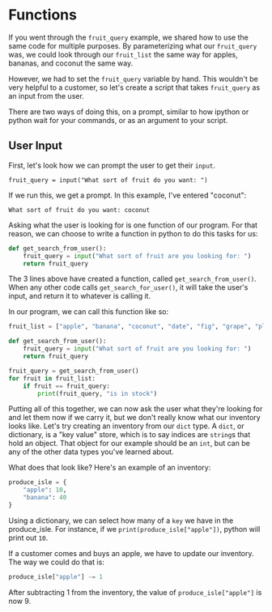 # Functions

If you went through the `fruit_query` example, we shared how to use the same code for multiple purposes. By parameterizing what our `fruit_query` was, we could look through our `fruit_list` the same way for apples, bananas, and coconut the same way. 

However, we had to set the `fruit_query` variable by hand. This wouldn't be very helpful to a customer, so let's create a script that takes `fruit_query` as an input from the user. 

There are two ways of doing this, on a prompt, similar to how ipython or python wait for your commands, or as an argument to your script.

## User Input

First, let's look how we can prompt the user to get their `input`.
```
fruit_query = input("What sort of fruit do you want: ")
```

If we run this, we get a prompt. In this example, I've entered "coconut":
```
What sort of fruit do you want: coconut
```

Asking what the user is looking for is one function of our program. For that reason, we can choose to write a function in python to do this tasks for us:

```py
def get_search_from_user():
    fruit_query = input("What sort of fruit are you looking for: ")
    return fruit_query
```

The 3 lines above have created a function, called `get_search_from_user()`. When any other code calls `get_search_for_user()`, it will take the user's input, and return it to whatever is calling it.

In our program, we can call this function like so:

```py
fruit_list = ["apple", "banana", "coconut", "date", "fig", "grape", "plum"]

def get_search_from_user():
    fruit_query = input("What sort of fruit are you looking for: ")
    return fruit_query

fruit_query = get_search_from_user()
for fruit in fruit_list:
    if fruit == fruit_query:
        print(fruit_query, "is in stock")
```

Putting all of this together, we can now ask the user what they're looking for and let them now if we carry it, but we don't really know what our inventory looks like. Let's try creating an inventory from our `dict` type. A `dict`, or dictionary, is a "key value" store, which is to say indices are `string`s that hold an object. That object for our example should be an `int`, but can be any of the other data types you've learned about.

What does that look like? Here's an example of an inventory:
```py
produce_isle = {
    "apple": 10,
    "banana": 40
}
```

Using a dictionary, we can select how many of a `key` we have in the produce_isle. For instance, if we `print(produce_isle["apple"])`, python will print out `10`.

If a customer comes and buys an apple, we have to update our inventory. The way we could do that is:
```py
produce_isle["apple"] -= 1
```
After subtracting 1 from the inventory, the value of `produce_isle["apple"]` is now 9.